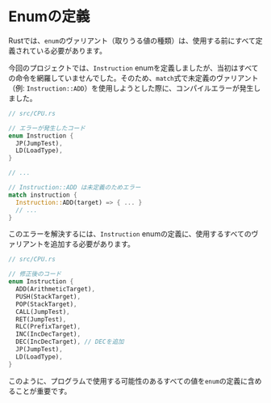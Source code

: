 # Enumの定義

Rustでは、`enum`のヴァリアント（取りうる値の種類）は、使用する前にすべて定義されている必要があります。

今回のプロジェクトでは、`Instruction` enumを定義しましたが、当初はすべての命令を網羅していませんでした。そのため、`match`式で未定義のヴァリアント（例: `Instruction::ADD`）を使用しようとした際に、コンパイルエラーが発生しました。

```rust
// src/CPU.rs

// エラーが発生したコード
enum Instruction {
  JP(JumpTest),
  LD(LoadType),
}

// ...

// Instruction::ADD は未定義のためエラー
match instruction {
  Instruction::ADD(target) => { ... }
  // ...
}
```

このエラーを解決するには、`Instruction` enumの定義に、使用するすべてのヴァリアントを追加する必要があります。

```rust
// src/CPU.rs

// 修正後のコード
enum Instruction {
  ADD(ArithmeticTarget),
  PUSH(StackTarget),
  POP(StackTarget),
  CALL(JumpTest),
  RET(JumpTest),
  RLC(PrefixTarget),
  INC(IncDecTarget),
  DEC(IncDecTarget), // DECを追加
  JP(JumpTest),
  LD(LoadType),
}
```

このように、プログラムで使用する可能性のあるすべての値を`enum`の定義に含めることが重要です。
